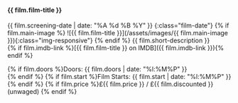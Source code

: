 #### {{ film.film-title }}
{{ film.screening-date | date: "%A %d %B %Y" }}
{:class="film-date"}
{% if film.main-image %}
![{{ film.film-title }}](/assets/images/{{ film.main-image }}){:class="img-responsive"}
{% endif %}
{{ film.short-description }}<br/>
{% if film.imdb-link %}[{{ film.film-title }} on IMDB]({{ film.imdb-link }}){% endif %}

{% if film.doors %}Doors: {{ film.doors | date: "%l:%M%P" }} <br/>{% endif %}
{% if film.start %}Film Starts: {{ film.start | date: "%l:%M%P" }} <br/>{% endif %}
{% if film.price %}£{{ film.price }} / £{{ film.discounted }} (unwaged)  {% endif %}
